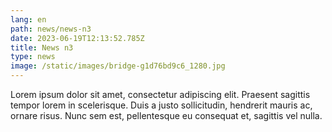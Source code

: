 ```yaml
---
lang: en
path: news/news-n3
date: 2023-06-19T12:13:52.785Z
title: News n3
type: news
image: /static/images/bridge-g1d76bd9c6_1280.jpg
---
```

<p><ecl-text tag="p" theme="ec" is-bold="false" level="2" size="m" item-id="" slot="">Lorem ipsum dolor sit amet, consectetur adipiscing elit. Praesent sagittis tempor lorem in scelerisque. Duis a justo sollicitudin, hendrerit mauris ac, ornare risus. Nunc sem est, pellentesque eu consequat et, sagittis vel nulla.</ecl-text></p>